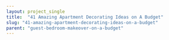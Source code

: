 ```yaml
---
layout: project_single
title:  "41 Amazing Apartment Decorating Ideas on A Budget"
slug: "41-amazing-apartment-decorating-ideas-on-a-budget"
parent: "guest-bedroom-makeover-on-a-budget"
---
```

 